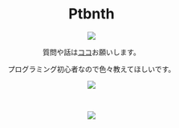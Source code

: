  <h1 align=center>Ptbnth</h1>
 <p align=center>
 <img src="https://komarev.com/ghpvc/?username=Ptbnth">
 </p>
 <p align=center>
 質問や話は<a href="https://github.com/Ptbnth/Ptbnth.github.io/issues/1">ココ</a>お願いします。
 </p>
<p align=center>
プログラミング初心者なので色々教えてほしいです。
 </p>
 
<div style="text-align:center">
  <p align=center>
   <img src="https://github-readme-stats.vercel.app/api?username=Ptbnth&show_icons=true&theme=tokyonight"></p><br>
<p align=center>
<img src="https://github-readme-stats.vercel.app/api/top-langs/?username=Ptbnth&layout=compact&theme=tokyonight"></p>
</div>
